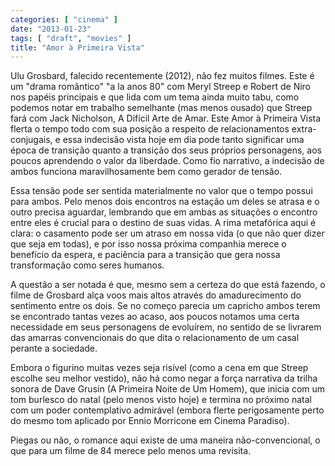 ```yaml
---
categories: [ "cinema" ]
date: "2013-01-23"
tags: [ "draft", "movies" ]
title: "Amor à Primeira Vista"
---
```

Ulu Grosbard, falecido recentemente (2012), não fez muitos filmes. Este é um "drama romântico" "a la anos 80" com Meryl Streep e Robert de Niro nos papéis principais e que lida com um tema ainda muito tabu, como podemos notar em trabalho semelhante (mas menos ousado) que Streep fará com Jack Nicholson, A Difícil Arte de Amar. Este Amor à Primeira Vista flerta o tempo todo com sua posição a respeito de relacionamentos extra-conjugais, e essa indecisão vista hoje em dia pode tanto significar uma época de transição quanto a transição dos seus próprios personagens, aos poucos aprendendo o valor da liberdade. Como fio narrativo, a indecisão de ambos funciona maravilhosamente bem como gerador de tensão.

Essa tensão pode ser sentida materialmente no valor que o tempo possui para ambos. Pelo menos dois encontros na estação um deles se atrasa e o outro precisa aguardar, lembrando que em ambas as situações o encontro entre eles é crucial para o destino de suas vidas. A rima metafórica aqui é clara: o casamento pode ser um atraso em nossa vida (o que não quer dizer que seja em todas), e por isso nossa próxima companhia merece o benefício da espera, e paciência para a transição que gera nossa transformação como seres humanos.

A questão a ser notada é que, mesmo sem a certeza do que está fazendo, o filme de Grosbard alça voos mais altos através do amadurecimento do sentimento entre os dois. Se no começo parecia um capricho ambos terem se encontrado tantas vezes ao acaso, aos poucos notamos uma certa necessidade em seus personagens de evoluírem, no sentido de se livrarem das amarras convencionais do que dita o relacionamento de um casal perante a sociedade.

Embora o figurino muitas vezes seja risível (como a cena em que Streep escolhe seu melhor vestido), não há como negar a força narrativa da trilha sonora de Dave Grusin (A Primeira Noite de Um Homem), que inicia com um tom burlesco do natal (pelo menos visto hoje) e termina no próximo natal com um poder contemplativo admirável (embora flerte perigosamente perto do mesmo tom aplicado por Ennio Morricone em Cinema Paradiso).

Piegas ou não, o romance aqui existe de uma maneira não-convencional, o que para um filme de 84 merece pelo menos uma revisita.

